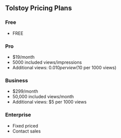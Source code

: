 ## Tolstoy Pricing Plans

### Free
- FREE

### Pro
- $19/month  
- 5000 included views/impressions
- Additional views: $0.010 per view ($10 per 1000 views) 

### Business  
- $299/month
- 50,000 included views/month  
- Additional views: $5 per 1000 views

### Enterprise
- Fixed priced
- Contact sales
